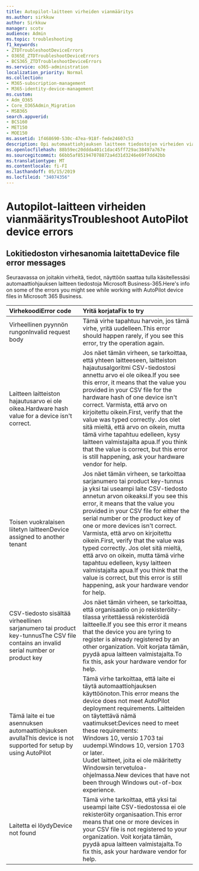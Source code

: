 ```yaml
---
title: Autopilot-laitteen virheiden vianmääritys
ms.author: sirkkuw
author: Sirkkuw
manager: scotv
audience: Admin
ms.topic: troubleshooting
f1_keywords:
- ZTDTroubleshootDeviceErrors
- O365E_ZTDTroubleshootDeviceErrors
- BCS365_ZTDTroubleshootDeviceErrors
ms.service: o365-administration
localization_priority: Normal
ms.collection:
- M365-subscription-management
- M365-identity-device-management
ms.custom:
- Adm_O365
- Core_O365Admin_Migration
- MSB365
search.appverid:
- BCS160
- MET150
- MOE150
ms.assetid: 1f468690-530c-47ea-918f-fede24607c53
description: Opi automaattiohjauksen laitteen tiedostojen virheiden vianmääritys.
ms.openlocfilehash: 88b59ec20ddda401c1dac45ff729ac38497a767e
ms.sourcegitcommit: 66bb5af851947078872a4d31d3246e69f7dd42bb
ms.translationtype: MT
ms.contentlocale: fi-FI
ms.lasthandoff: 05/15/2019
ms.locfileid: "34074356"
---
```

# <a name="troubleshoot-autopilot-device-errors"></a><span data-ttu-id="2bdb1-103">Autopilot-laitteen virheiden vianmääritys</span><span class="sxs-lookup"><span data-stu-id="2bdb1-103">Troubleshoot AutoPilot device errors</span></span>

## <a name="device-file-error-messages"></a><span data-ttu-id="2bdb1-104">Lokitiedoston virhesanomia laitetta</span><span class="sxs-lookup"><span data-stu-id="2bdb1-104">Device file error messages</span></span>

<span data-ttu-id="2bdb1-105">Seuraavassa on joitakin virheitä, tiedot, näyttöön saattaa tulla käsitellessäsi automaattiohjauksen laitteen tiedostoja Microsoft Business-365.</span><span class="sxs-lookup"><span data-stu-id="2bdb1-105">Here's info on some of the errors you might see while working with AutoPilot device files in Microsoft 365 Business.</span></span> 
  
|<span data-ttu-id="2bdb1-106">**Virhekoodi**</span><span class="sxs-lookup"><span data-stu-id="2bdb1-106">**Error code**</span></span>|<span data-ttu-id="2bdb1-107">**Yritä korjata**</span><span class="sxs-lookup"><span data-stu-id="2bdb1-107">**Fix to try**</span></span>|
|:-----|:-----|
|<span data-ttu-id="2bdb1-108">Virheellinen pyynnön rungon</span><span class="sxs-lookup"><span data-stu-id="2bdb1-108">Invalid request body</span></span>  <br/> |<span data-ttu-id="2bdb1-109">Tämä virhe tapahtuu harvoin, jos tämä virhe, yritä uudelleen.</span><span class="sxs-lookup"><span data-stu-id="2bdb1-109">This error should happen rarely, if you see this error, try the operation again.</span></span>  <br/> |
|<span data-ttu-id="2bdb1-110">Laitteen laitteiston hajautusarvo ei ole oikea.</span><span class="sxs-lookup"><span data-stu-id="2bdb1-110">Hardware hash value for a device isn't correct.</span></span>  <br/> |<span data-ttu-id="2bdb1-111">Jos näet tämän virheen, se tarkoittaa, että yhteen laitteeseen, laitteiston hajautusalgoritmi CSV-tiedostosi annettu arvo ei ole oikea.</span><span class="sxs-lookup"><span data-stu-id="2bdb1-111">If you see this error, it means that the value you provided in your CSV file for the hardware hash of one device isn't correct.</span></span> <span data-ttu-id="2bdb1-112">Varmista, että arvo on kirjoitettu oikein.</span><span class="sxs-lookup"><span data-stu-id="2bdb1-112">First, verify that the value was typed correctly.</span></span> <span data-ttu-id="2bdb1-113">Jos olet sitä mieltä, että arvo on oikein, mutta tämä virhe tapahtuu edelleen, kysy laitteen valmistajalta apua.</span><span class="sxs-lookup"><span data-stu-id="2bdb1-113">If you think that the value is correct, but this error is still happening, ask your hardware vendor for help.</span></span>  <br/> |
|<span data-ttu-id="2bdb1-114">Toisen vuokralaisen liitetyn laitteen</span><span class="sxs-lookup"><span data-stu-id="2bdb1-114">Device assigned to another tenant</span></span>  <br/> |<span data-ttu-id="2bdb1-115">Jos näet tämän virheen, se tarkoittaa sarjanumero tai product key-tunnus ja yksi tai useampi laite CSV-tiedosto annetun arvon oikeaksi.</span><span class="sxs-lookup"><span data-stu-id="2bdb1-115">If you see this error, it means that the value you provided in your CSV file for either the serial number or the product key of one or more devices isn't correct.</span></span> <span data-ttu-id="2bdb1-116">Varmista, että arvo on kirjoitettu oikein.</span><span class="sxs-lookup"><span data-stu-id="2bdb1-116">First, verify that the value was typed correctly.</span></span> <span data-ttu-id="2bdb1-117">Jos olet sitä mieltä, että arvo on oikein, mutta tämä virhe tapahtuu edelleen, kysy laitteen valmistajalta apua.</span><span class="sxs-lookup"><span data-stu-id="2bdb1-117">If you think that the value is correct, but this error is still happening, ask your hardware vendor for help.</span></span>  <br/> |
|<span data-ttu-id="2bdb1-118">CSV-tiedosto sisältää virheellinen sarjanumero tai product key-tunnus</span><span class="sxs-lookup"><span data-stu-id="2bdb1-118">The CSV file contains an invalid serial number or product key</span></span>  <br/> |<span data-ttu-id="2bdb1-119">Jos näet tämän virheen, se tarkoittaa, että organisaatio on jo rekisteröity-tilassa yritettäessä rekisteröidä laitteelle.</span><span class="sxs-lookup"><span data-stu-id="2bdb1-119">If you see this error it means that the device you are tyring to register is already registered by an other organization.</span></span> <span data-ttu-id="2bdb1-120">Voit korjata tämän, pyydä apua laitteen valmistajalta.</span><span class="sxs-lookup"><span data-stu-id="2bdb1-120">To fix this, ask your hardware vendor for help.</span></span>  <br/> |
|<span data-ttu-id="2bdb1-121">Tämä laite ei tue asennuksen automaattiohjauksen avulla</span><span class="sxs-lookup"><span data-stu-id="2bdb1-121">This device is not supported for setup by using AutoPilot</span></span>  <br/> | <span data-ttu-id="2bdb1-122">Tämä virhe tarkoittaa, että laite ei täytä automaattiohjauksen käyttöönoton.</span><span class="sxs-lookup"><span data-stu-id="2bdb1-122">This error means the device does not meet AutoPilot deployment requirements.</span></span> <span data-ttu-id="2bdb1-123">Laitteiden on täytettävä nämä vaatimukset:</span><span class="sxs-lookup"><span data-stu-id="2bdb1-123">Devices need to meet these requirements:</span></span>  <br/>  <span data-ttu-id="2bdb1-124">Windows 10, versio 1703 tai uudempi.</span><span class="sxs-lookup"><span data-stu-id="2bdb1-124">Windows 10, version 1703 or later.</span></span>  <br/>  <span data-ttu-id="2bdb1-125">Uudet laitteet, joita ei ole määritetty Windowsin tervetuloa-ohjelmassa.</span><span class="sxs-lookup"><span data-stu-id="2bdb1-125">New devices that have not been through Windows out-of-box experience.</span></span>  <br/> |
|<span data-ttu-id="2bdb1-126">Laitetta ei löydy</span><span class="sxs-lookup"><span data-stu-id="2bdb1-126">Device not found</span></span>  <br/> |<span data-ttu-id="2bdb1-127">Tämä virhe tarkoittaa, että yksi tai useampi laite CSV-tiedostossa ei ole rekisteröity organisaation.</span><span class="sxs-lookup"><span data-stu-id="2bdb1-127">This error means that one or more devices in your CSV file is not registered to your organization.</span></span> <span data-ttu-id="2bdb1-128">Voit korjata tämän, pyydä apua laitteen valmistajalta.</span><span class="sxs-lookup"><span data-stu-id="2bdb1-128">To fix this, ask your hardware vendor for help.</span></span>  <br/> |
   
